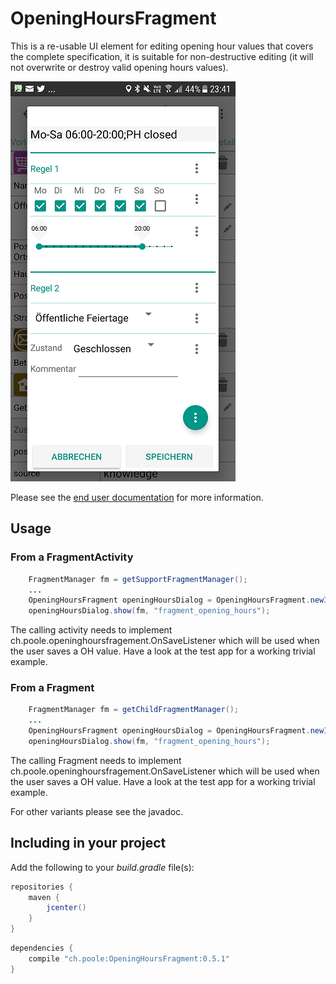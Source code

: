 # OpeningHoursFragment

This is a re-usable UI element for editing opening hour values that covers the complete specification, it is suitable for non-destructive editing (it will not overwrite or destroy valid opening hours values).

![Screenshot](documentation/images/Screenshot_basic.png)

Please see the [end user documentation](lib/documentation/docs/help/en/Opening%20hours.md) for more information. 

## Usage

### From a FragmentActivity

``` java
    FragmentManager fm = getSupportFragmentManager();
    ...
	OpeningHoursFragment openingHoursDialog = OpeningHoursFragment.newInstance(key,finalValue, R.style.Theme_AppCompat_Light_Dialog_Alert, -1, true);
	openingHoursDialog.show(fm, "fragment_opening_hours");
```

The calling activity needs to implement ch.poole.openinghoursfragement.OnSaveListener which will be used when the user saves a OH value. Have a look at the test app for a working trivial example.

### From a Fragment

``` java
    FragmentManager fm = getChildFragmentManager();
    ...
	OpeningHoursFragment openingHoursDialog = OpeningHoursFragment.newInstanceForFragment(key,finalValue, R.style.Theme_AppCompat_Light_Dialog_Alert, -1, true);
	openingHoursDialog.show(fm, "fragment_opening_hours");
```

The calling Fragment needs to implement ch.poole.openinghoursfragement.OnSaveListener which will be used when the user saves a OH value. Have a look at the test app for a working trivial example.

For other variants please see the javadoc.

## Including in your project

Add the following to your *build.gradle* file(s):

``` groovy
repositories {
    maven {
    	jcenter()
    }
}
```

``` groovy
dependencies {
    compile "ch.poole:OpeningHoursFragment:0.5.1"
}